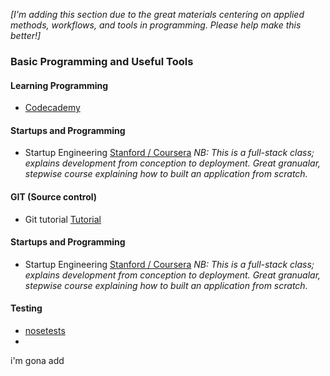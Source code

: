 _[I'm adding this section due to the great materials centering on applied methods, workflows, and tools in programming. Please help make this better!]_

### Basic Programming and Useful Tools

#### **Learning Programming**

 * [Codecademy](http://www.codecademy.com/)

#### **Startups and Programming**
 * Startup Engineering [Stanford / Coursera](https://class.coursera.org/startup-001) _NB: This is a full-stack class; explains development from conception to deployment. Great granualar, stepwise course explaining how to built an application from scratch._

#### **GIT** (Source control)

 * Git tutorial [Tutorial](http://gitimmersion.com/lab_01.html)

#### **Startups and Programming**
 * Startup Engineering [Stanford / Coursera](https://class.coursera.org/startup-001) _NB: This is a full-stack class; explains development from conception to deployment. Great granualar, stepwise course explaining how to built an application from scratch._

#### **Testing**
 * [nosetests](https://nose.readthedocs.org/en/latest/)
 * 
i'm gona add
